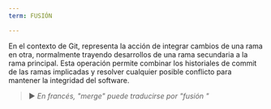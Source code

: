```yaml
---
term: FUSIÓN

---
```

En el contexto de Git, representa la acción de integrar cambios de una rama en otra, normalmente trayendo desarrollos de una rama secundaria a la rama principal. Esta operación permite combinar los historiales de commit de las ramas implicadas y resolver cualquier posible conflicto para mantener la integridad del software.

> ► *En francés, "merge" puede traducirse por "fusión "*